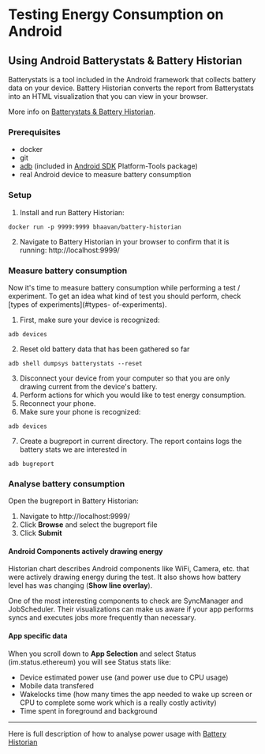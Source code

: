 # Testing Energy Consumption on Android

## Using Android Batterystats & Battery Historian

Batterystats is a tool included in the Android framework that collects battery data on your device. Battery Historian converts the report from Batterystats into an HTML visualization that you can view in your browser.

More info on [Batterystats & Battery Historian](https://developer.android.com/studio/profile/battery-historian.html).

### Prerequisites

- docker
- git
- [adb](https://developer.android.com/studio/command-line/adb.html) (included in [Android SDK](https://developer.android.com/studio/index.html) Platform-Tools package)
- real Android device to measure battery consumption

### Setup

1. Install and run Battery Historian:
```
docker run -p 9999:9999 bhaavan/battery-historian
```
2. Navigate to Battery Historian in your browser to confirm that it is running:
http://localhost:9999/

### Measure battery consumption

Now it's time to measure battery consumption while performing a test / experiment. To get an idea what kind of test you should perform, check [types of experiments](#types- of-experiments).

1. First, make sure your device is recognized:
```
adb devices
```
2. Reset old battery data that has been gathered so far
```
adb shell dumpsys batterystats --reset
```
3. Disconnect your device from your computer so that you are only drawing current from the device's battery.
4. Perform actions for which you would like to test energy consumption.
5. Reconnect your phone.
6. Make sure your phone is recognized:
```
adb devices
```
7. Create a bugreport in current directory. The report contains logs the battery stats we are interested in
```
adb bugreport
```

### Analyse battery consumption

Open the bugreport in Battery Historian:
1. Navigate to http://localhost:9999/
2. Click **Browse** and select the bugreport file
3. Click **Submit**

#### Android Components actively drawing energy

Historian chart describes Android components like WiFi, Camera, etc. that were actively drawing energy during the test. It also shows how battery level has was changing (**Show line overlay**).

One of the most interesting components to check are SyncManager and JobScheduler. Their visualizations can make us aware if your app performs syncs and executes jobs more frequently than necessary.

#### App specific data

When you scroll down to **App Selection** and select Status (im.status.ethereum) you will see Status stats like:
- Device estimated power use (and power use due to CPU usage)
- Mobile data transfered
- Wakelocks time (how many times the app needed to wake up screen or CPU to complete some work which is a really costly activity)
- Time spent in foreground and background


----

Here is full description of how to analyse power usage with [Battery Historian](https://developer.android.com/topic/performance/power/battery-historian.html)